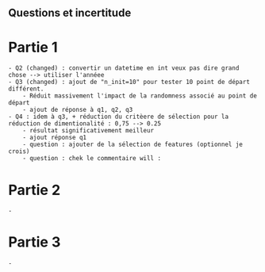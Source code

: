 ## Questions et incertitude
# Partie 1
    - Q2 (changed) : convertir un datetime en int veux pas dire grand chose --> utiliser l'annéee
    - Q3 (changed) : ajout de "n_init=10" pour tester 10 point de départ différent. 
        - Réduit massivement l'impact de la randomness associé au point de départ
        - ajout de réponse à q1, q2, q3
    - Q4 : idem à q3, + réduction du critèere de sélection pour la réduction de dimentionalité : 0,75 --> 0.25
        - résultat significativement meilleur
        - ajout réponse q1
        - question : ajouter de la sélection de features (optionnel je crois)
        - question : chek le commentaire will : 

 
# Partie 2
    -

# Partie 3
    -